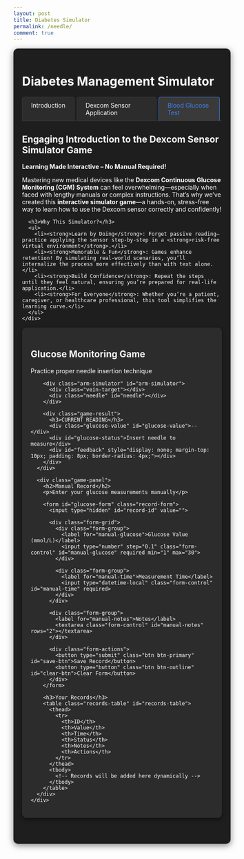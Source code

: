 ```yaml
---
layout: post
title: Diabetes Simulator
permalink: /needle/
comment: true
---
```

<style>
  /* 原有样式保持不变 */
  .container {
    max-width: 1200px;
    margin: 0 auto;
    padding: 20px;
    background-color: #1e1e1e;
    color: #ffffff;
    border-radius: 10px;
    box-shadow: 0 4px 15px rgba(0, 0, 0, 0.5);
  }
  
  /* 新增样式 - Dexcom 模拟器部分 */
  .simulator-tabs {
    display: flex;
    margin-bottom: 20px;
    border-bottom: 1px solid #3a3a3a;
  }
  
  .simulator-tab {
    padding: 10px 20px;
    cursor: pointer;
    background: #2c2c2c;
    border: 1px solid #3a3a3a;
    border-bottom: none;
    border-radius: 5px 5px 0 0;
    margin-right: 5px;
  }
  
  .simulator-tab.active {
    background: #3a3a3a;
    border-color: #3b82f6;
    color: #3b82f6;
  }
  
  .simulator-content {
    display: none;
  }
  
  .simulator-content.active {
    display: block;
  }
  
  /* Dexcom 模拟器特定样式 */
  .step-indicator {
    display: flex;
    justify-content: space-between;
    margin-bottom: 30px;
    counter-reset: step;
  }
  
  .step {
    flex: 1;
    text-align: center;
    position: relative;
    counter-increment: step;
    font-size: 14px;
    color: #e2e8f0;
  }
  
  .step::before {
    content: counter(step);
    width: 28px;
    height: 28px;
    background: #3a3a3a;
    border-radius: 50%;
    display: flex;
    align-items: center;
    justify-content: center;
    margin: 0 auto 8px;
    font-size: 14px;
  }
  
  .step.active::before {
    background: #3b82f6;
    color: white;
  }
  
  .step.completed::before {
    background: #10b981;
    color: white;
  }

  .dexcom-arm-area {
    position: relative;
    height: 400px;
    background-color: #3a3a3a;
    margin-bottom: 30px;
    border-radius: 15px;
    overflow: hidden;
    border: 2px solid #ffffff;
  }

  .target-zone {
    position: absolute;
    width: 80px;
    height: 120px;
    left: 50%;
    top: 50%;
    transform: translate(-50%, -50%);
    border: 2px dashed rgba(58, 134, 255, 0.7);
    border-radius: 10px;
    pointer-events: none;
  }

  .equipment-panel {
    background: #2c2c2c;
    border-radius: 10px;
    padding: 15px;
    margin-bottom: 20px;
    box-shadow: 0 2px 10px rgba(0,0,0,0.1);
  }

  .equipment-items {
    display: flex;
    gap: 12px;
    flex-wrap: wrap;
  }

  .equipment-item {
    padding: 10px 15px;
    background: #3a3a3a;
    border-radius: 8px;
    cursor: grab;
    border: 2px dashed #4a5568;
    font-size: 14px;
    display: flex;
    align-items: center;
    gap: 8px;
    transition: all 0.2s;
    color: white;
  }

  .equipment-item:hover {
    background: #4a5568;
  }

  .equipment-item.dragging {
    opacity: 0.6;
    background: #4a5568;
  }

  .equipment-icon {
    width: 20px;
    height: 20px;
    stroke: white;
  }

  .sticker {
    position: absolute;
    background-size: contain;
    background-repeat: no-repeat;
    pointer-events: none;
    z-index: 10;
  }

  .instructions {
    background: #2c2c2c;
    border-radius: 10px;
    padding: 20px;
    margin: 20px 0;
    box-shadow: 0 2px 10px rgba(0,0,0,0.1);
  }

  .instruction-step {
    margin-bottom: 15px;
    padding-left: 25px;
    position: relative;
    color: #e2e8f0;
  }

  .instruction-step::before {
    content: "•";
    position: absolute;
    left: 10px;
    color: #3b82f6;
    font-weight: bold;
  }

  /* 原有样式保持不变 */
  .game-section {
    display: flex;
    gap: 20px;
    margin-bottom: 40px;
    flex-wrap: wrap;
  }
  
  .game-panel {
    flex: 1;
    background: #2c2c2c;
    border-radius: 10px;
    padding: 20px;
    box-shadow: 0 4px 10px rgba(0, 0, 0, 0.5);
    color: #ffffff;
  }
  
  .arm-simulator {
    position: relative;
    width: 100%;
    height: 300px;
    background-color: #3a3a3a;
    border-radius: 10px;
    margin-bottom: 20px;
    overflow: hidden;
    touch-action: none;
    border: 2px solid #ffffff;
  }
  
  .vein-target {
    position: absolute;
    width: 15px;
    height: 80px;
    background-color: #3a86ff;
    left: 50%;
    top: 50%;
    transform: translate(-50%, -50%);
    border-radius: 8px;
    box-shadow: 0 0 10px rgba(58, 134, 255, 0.6);
  }
  
  .needle {
    position: absolute;
    width: 20px;
    height: 100px;
    background: linear-gradient(to bottom, #e63946, #ff758f);
    cursor: grab;
    top: 20px;
    left: 50%;
    transform: translateX(-50%);
    border-radius: 0 0 8px 8px;
    z-index: 10;
    box-shadow: 0 4px 10px rgba(0, 0, 0, 0.2);
    transition: transform 0.1s;
    touch-action: none;
  }
  
  .game-result {
    text-align: center;
    margin: 20px 0;
    color: #ffffff;
  }
  
  .glucose-value {
    font-size: 2.5rem;
    font-weight: bold;
    color: #3b82f6;
    margin: 10px 0;
  }
  
  .status-normal { color: #10b981; }
  .status-high { color: #f59e0b; }
  .status-low { color: #ef4444; }
  
  .record-form {
    background: #2c2c2c;
    border-radius: 10px;
    padding: 20px;
    box-shadow: 0 4px 10px rgba(0, 0, 0, 0.5);
    margin-bottom: 30px;
    color: #ffffff;
  }
  
  .form-grid {
    display: grid;
    grid-template-columns: 1fr 1fr;
    gap: 15px;
    margin-bottom: 15px;
  }
  
  .form-group {
    margin-bottom: 15px;
  }
  
  .form-group label {
    display: block;
    margin-bottom: 5px;
    font-weight: 500;
  }
  
  .form-control {
    width: 100%;
    padding: 8px;
    border: 1px solid #4a5568;
    border-radius: 6px;
    font-size: 14px;
    background-color: #3a3a3a;
    color: #ffffff;
  }
  
  .form-actions {
    display: flex;
    gap: 10px;
    margin-top: 20px;
  }
  
  .btn {
    padding: 8px 16px;
    border-radius: 6px;
    font-weight: 500;
    cursor: pointer;
    transition: all 0.2s;
  }
  
  .btn-primary {
    background: #3b82f6;
    color: white;
    border: none;
  }
  
  .btn-outline {
    background: #2c2c2c;
    border: 1px solid #e2e8f0;
    color: #ffffff;
  }
  
  .records-table {
    width: 100%;
    border-collapse: collapse;
    margin-top: 20px;
    font-size: 14px;
    background: #2c2c2c;
    border-radius: 10px;
    overflow: hidden;
    box-shadow: 0 4px 10px rgba(0, 0, 0, 0.5);
    color: #ffffff;
  }
  
  .records-table th {
    background: #3a3a3a;
    padding: 12px 15px;
    text-align: left;
    border-bottom: 1px solid #4a5568;
    font-weight: 600;
  }
  
  .records-table td {
    padding: 12px 15px;
    border-bottom: 1px solid #4a5568;
  }
  
  .table-actions {
    display: flex;
    gap: 8px;
  }
  
  .action-btn {
    padding: 4px 8px;
    border-radius: 4px;
    font-size: 12px;
    cursor: pointer;
    border: none;
  }
  
  .edit-btn {
    background: #e0f2fe;
    color: #0369a1;
  }
  
  .delete-btn {
    background: #fee2e2;
    color: #b91c1c;
  }
  
  .feedback {
    position: fixed;
    bottom: 20px;
    left: 50%;
    transform: translateX(-50%);
    padding: 10px 20px;
    border-radius: 5px;
    color: white;
    z-index: 1000;
    display: none;
  }
  
  .feedback-success {
    background-color: #10b981;
  }
  
  .feedback-error {
    background-color: #ef4444;
  }
</style>

<div class="container">
  <h1>Diabetes Management Simulator</h1>
  
  <!-- 新增标签导航 -->
  <div class="simulator-tabs">
    <div class="simulator-tab" data-tab="introduction">Introduction</div>
    <div class="simulator-tab" data-tab="dexcom-sensor">Dexcom Sensor Application</div>
    <div class="simulator-tab active" data-tab="blood-test">Blood Glucose Test</div>
  </div>
  
  <!-- Introduction 内容 -->
  <div class="simulator-content active" id="introduction">
    <div class="introduction-bar">
      <h2>Engaging Introduction to the Dexcom Sensor Simulator Game</h2>
      <p><strong>Learning Made Interactive – No Manual Required!</strong></p>
      <p>Mastering new medical devices like the <strong>Dexcom Continuous Glucose Monitoring (CGM) System</strong> can feel overwhelming—especially when faced with lengthy manuals or complex instructions. That’s why we’ve created this <strong>interactive simulator game</strong>—a hands-on, stress-free way to learn how to use the Dexcom sensor correctly and confidently!</p>
      
      <h3>Why This Simulator?</h3>
      <ul>
        <li><strong>Learn by Doing</strong>: Forget passive reading—practice applying the sensor step-by-step in a <strong>risk-free virtual environment</strong>.</li>
        <li><strong>Memorable & Fun</strong>: Games enhance retention! By simulating real-world scenarios, you’ll internalize the process more effectively than with text alone.</li>
        <li><strong>Build Confidence</strong>: Repeat the steps until they feel natural, ensuring you’re prepared for real-life application.</li>
        <li><strong>For Everyone</strong>: Whether you’re a patient, caregiver, or healthcare professional, this tool simplifies the learning curve.</li>
      </ul>
    </div>
  </div>
  
  <!-- 血糖测试模拟器 (原有内容) -->
  <div class="simulator-content active" id="blood-test">
    <div class="game-section">
      <div class="game-panel">
        <h2>Glucose Monitoring Game</h2>
        <p>Practice proper needle insertion technique</p>
        
        <div class="arm-simulator" id="arm-simulator">
          <div class="vein-target"></div>
          <div class="needle" id="needle"></div>
        </div>
        
        <div class="game-result">
          <h3>CURRENT READING</h3>
          <div class="glucose-value" id="glucose-value">--</div>
          <div id="glucose-status">Insert needle to measure</div>
          <div id="feedback" style="display: none; margin-top: 10px; padding: 8px; border-radius: 4px;"></div>
        </div>
      </div>
      
      <div class="game-panel">
        <h2>Manual Record</h2>
        <p>Enter your glucose measurements manually</p>
        
        <form id="glucose-form" class="record-form">
          <input type="hidden" id="record-id" value="">
          
          <div class="form-grid">
            <div class="form-group">
              <label for="manual-glucose">Glucose Value (mmol/L)</label>
              <input type="number" step="0.1" class="form-control" id="manual-glucose" required min="1" max="30">
            </div>
            
            <div class="form-group">
              <label for="manual-time">Measurement Time</label>
              <input type="datetime-local" class="form-control" id="manual-time" required>
            </div>
          </div>
          
          <div class="form-group">
            <label for="manual-notes">Notes</label>
            <textarea class="form-control" id="manual-notes" rows="2"></textarea>
          </div>
          
          <div class="form-actions">
            <button type="submit" class="btn btn-primary" id="save-btn">Save Record</button>
            <button type="button" class="btn btn-outline" id="clear-btn">Clear Form</button>
          </div>
        </form>
        
        <h3>Your Records</h3>
        <table class="records-table" id="records-table">
          <thead>
            <tr>
              <th>ID</th>
              <th>Value</th>
              <th>Time</th>
              <th>Status</th>
              <th>Notes</th>
              <th>Actions</th>
            </tr>
          </thead>
          <tbody>
            <!-- Records will be added here dynamically -->
          </tbody>
        </table>
      </div>
    </div>
  </div>
  
  <!-- Dexcom 传感器模拟器 (新增内容) -->
  <div class="simulator-content" id="dexcom-sensor">
    <h2>Dexcom Sensor Application Simulator</h2>
    
    <div class="step-indicator">
      <div class="step active" id="step1">Prepare</div>
      <div class="step" id="step2">Clean</div>
      <div class="step" id="step3">Apply Sensor</div>
      <div class="step" id="step4">Insert Needle</div>
      <div class="step" id="step5">Complete</div>
    </div>

    <div class="instructions">
      <h3>Proper Skin Preparation Steps:</h3>
      <div class="instruction-step">Wash the area with warm water and soap, then dry thoroughly.</div>
      <div class="instruction-step">Use an alcohol wipe to clean the application site and let it dry completely.</div>
      <div class="instruction-step">Optional: Apply skin barrier film (like Skin Tac) if needed.</div>
      <div class="instruction-step">Shave any hair if necessary for better adhesion.</div>
      <div class="instruction-step">Optional: Warm the skin slightly in cold environments.</div>
    </div>

    <div class="equipment-panel">
      <h3>Equipment</h3>
      <div class="equipment-items">
        <div class="equipment-item" draggable="true" data-type="alcohol-wipe">
          <svg class="equipment-icon" viewBox="0 0 24 24" fill="none" stroke="currentColor" stroke-width="2">
            <rect x="3" y="3" width="18" height="18" rx="2" ry="2"></rect>
            <line x1="9" y1="9" x2="15" y2="15"></line>
            <line x1="15" y1="9" x2="9" y2="15"></line>
          </svg>
          Alcohol Wipe
        </div>
        <div class="equipment-item" draggable="true" data-type="sensor">
          <svg class="equipment-icon" viewBox="0 0 24 24" fill="none" stroke="currentColor" stroke-width="2">
            <rect x="2" y="2" width="20" height="20" rx="2.18" ry="2.18"></rect>
            <line x1="7" y1="2" x2="7" y2="22"></line>
            <line x1="17" y1="2" x2="17" y2="22"></line>
          </svg>
          Dexcom Sensor
        </div>
        <div class="equipment-item" draggable="true" data-type="applicator">
          <svg class="equipment-icon" viewBox="0 0 24 24" fill="none" stroke="currentColor" stroke-width="2">
            <path d="M12 22s8-4 8-10V5l-8-3-8 3v7c0 6 8 10 8 10z"></path>
            <line x1="12" y1="5" x2="12" y2="22"></line>
            <line x1="8" y1="9" x2="16" y2="9"></line>
          </svg>
          Applicator
        </div>
      </div>
    </div>

    <div class="dexcom-arm-area" id="dexcom-arm-area">
      <div class="target-zone"></div>
      <!-- Stickers will be placed here dynamically -->
    </div>

    <div class="glucose-display" id="dexcom-glucose-display" style="display: none;">
      <h3>Current Glucose Reading</h3>
      <div class="glucose-value" id="dexcom-glucose-value">--</div>
      <div id="dexcom-glucose-status">Sensor warming up...</div>
      <div id="dexcom-glucose-trend" style="margin-top: 10px;"></div>
    </div>

    <table class="records-table" id="dexcom-data-table">
      <thead>
        <tr>
          <th>Time</th>
          <th>Glucose</th>
          <th>Status</th>
          <th>Trend</th>
        </tr>
      </thead>
      <tbody>
        <!-- Data will be inserted here -->
      </tbody>
    </table>
  </div>
</div>

<script type="module">
    import { pythonURI, fetchOptions } from '{{site.baseurl}}/assets/js/api/config.js';
    const API_BASE_URL = pythonURI + '/glucose';

    // ==================== 标签切换逻辑 ====================
    document.querySelectorAll('.simulator-tab').forEach(tab => {
      tab.addEventListener('click', () => {
        // 更新标签状态
        document.querySelectorAll('.simulator-tab').forEach(t => t.classList.remove('active'));
        tab.classList.add('active');
        
        // 更新内容显示
        const tabId = tab.dataset.tab;
        document.querySelectorAll('.simulator-content').forEach(content => {
          content.classList.remove('active');
        });
        document.getElementById(tabId).classList.add('active');
      });
    });

    // ==================== 血糖测试游戏逻辑 ====================
    const needle = document.getElementById('needle');
    const vein = document.querySelector('.vein-target');
    const armSimulator = document.getElementById('arm-simulator');
    const feedback = document.getElementById('feedback');
    const glucoseValue = document.getElementById('glucose-value');
    const glucoseStatus = document.getElementById('glucose-status');
    
    let isDragging = false;
    let offsetX, offsetY;
    
    needle.addEventListener('mousedown', startDrag);
    needle.addEventListener('touchstart', startDrag);
    
    document.addEventListener('mousemove', drag);
    document.addEventListener('touchmove', drag);
    
    document.addEventListener('mouseup', endDrag);
    document.addEventListener('touchend', endDrag);
    
    function startDrag(e) {
        isDragging = true;
        const rect = needle.getBoundingClientRect();
        
        if (e.type === 'mousedown') {
            offsetX = e.clientX - rect.left;
            offsetY = e.clientY - rect.top;
        } else if (e.type === 'touchstart') {
            e.preventDefault();
            offsetX = e.touches[0].clientX - rect.left;
            offsetY = e.touches[0].clientY - rect.top;
        }
        
        needle.style.cursor = 'grabbing';
        needle.style.opacity = '0.8';
    }
    
    function drag(e) {
        if (!isDragging) return;
        
        e.preventDefault();
        const armRect = armSimulator.getBoundingClientRect();
        let clientX, clientY;
        
        if (e.type === 'mousemove') {
            clientX = e.clientX;
            clientY = e.clientY;
        } else if (e.type === 'touchmove') {
            clientX = e.touches[0].clientX;
            clientY = e.touches[0].clientY;
        }
        
        let newLeft = clientX - armRect.left - offsetX;
        let newTop = clientY - armRect.top - offsetY;
        
        newLeft = Math.max(0, Math.min(newLeft, armRect.width - needle.offsetWidth));
        newTop = Math.max(0, Math.min(newTop, armRect.height - needle.offsetHeight));
        
        needle.style.left = `${newLeft}px`;
        needle.style.top = `${newTop}px`;
    }
    
    function endDrag(e) {
        if (!isDragging) return;
        isDragging = false;
        needle.style.cursor = 'grab';
        needle.style.opacity = '1';
        
        if (isColliding(needle.getBoundingClientRect(), vein.getBoundingClientRect())) {
            handleSuccess();
        } else {
            handleError();
        }
    }
    
    function isColliding(rect1, rect2) {
        const center1 = {
            x: rect1.left + rect1.width / 2,
            y: rect1.top + rect1.height / 2
        };
        
        const center2 = {
            x: rect2.left + rect2.width / 2,
            y: rect2.top + rect2.height / 2
        };
        
        return (
            Math.abs(center1.x - center2.x) < rect2.width / 2 &&
            Math.abs(center1.y - center2.y) < rect2.height / 2
        );
    }
    
    function handleSuccess() {
        const glucose = generateGlucoseReading();
        const status = getGlucoseStatus(glucose);
        
        glucoseValue.textContent = `${glucose} mmol/L`;
        glucoseStatus.textContent = status;
        glucoseStatus.className = `status-${status.toLowerCase()}`;
        
        showFeedback('Measurement successful!', 'success');
    }
    
    function handleError() {
        showFeedback('Please aim for the blue vein area', 'error');
    }
    
    function generateGlucoseReading() {
        if (Math.random() < 0.7) {
            return (4 + Math.random() * 3.8).toFixed(1);
        } else {
            return Math.random() < 0.5 
                ? (2 + Math.random() * 2).toFixed(1)
                : (7.8 + Math.random() * 5).toFixed(1);
        }
    }
    
    function getGlucoseStatus(glucose) {
        glucose = parseFloat(glucose);
        if (glucose < 4) return 'Low';
        if (glucose > 7.8) return 'High';
        return 'Normal';
    }

    // ==================== Dexcom 传感器模拟器逻辑 ====================
    const dexcomArmArea = document.getElementById('dexcom-arm-area');
    const dexcomSteps = document.querySelectorAll('.step');
    const dexcomGlucoseDisplay = document.getElementById('dexcom-glucose-display');
    const dexcomGlucoseValue = document.getElementById('dexcom-glucose-value');
    const dexcomGlucoseStatus = document.getElementById('dexcom-glucose-status');
    const dexcomGlucoseTrend = document.getElementById('dexcom-glucose-trend');
    const dexcomDataTable = document.getElementById('dexcom-data-table').querySelector('tbody');
    
    let currentStep = 1;
    let dexcomGlucoseReadings = [];
    
    // Initialize drag and drop for Dexcom simulator
    document.querySelectorAll('.equipment-item').forEach(item => {
      item.addEventListener('dragstart', (e) => {
        e.dataTransfer.setData('type', item.dataset.type);
        item.classList.add('dragging');
      });
      
      item.addEventListener('dragend', () => {
        item.classList.remove('dragging');
      });
    });

    dexcomArmArea.addEventListener('dragover', (e) => {
      e.preventDefault();
    });

    dexcomArmArea.addEventListener('drop', (e) => {
      e.preventDefault();
      const type = e.dataTransfer.getData('type');
      const rect = dexcomArmArea.getBoundingClientRect();
      const x = e.clientX - rect.left;
      const y = e.clientY - rect.top;
      
      // Check if dropped in target zone
      const targetZone = document.querySelector('.target-zone');
      const targetRect = targetZone.getBoundingClientRect();
      const isInTarget = x > targetRect.left - rect.left && 
                        x < targetRect.right - rect.left && 
                        y > targetRect.top - rect.top && 
                        y < targetRect.bottom - rect.top;
      
      if (!isInTarget) {
        showFeedback('Please drop in the target zone', 'error');
        return;
      }
      
      switch(currentStep) {
        case 1:
          if (type === 'alcohol-wipe') {
            applySticker('alcohol-wipe', x, y);
            updateDexcomStep(2);
          }
          break;
        case 2:
          if (type === 'sensor') {
            applySticker('sensor', x, y);
            updateDexcomStep(3);
          }
          break;
        case 3:
          if (type === 'applicator') {
            applySticker('applicator', x, y);
            completeDexcomApplication(x, y);
            updateDexcomStep(4);
          }
          break;
        default:
          showFeedback('Please complete the current step first', 'error');
      }
    });

    function applySticker(type, x, y) {
      // Remove any existing sticker of this type
      document.querySelectorAll(`.${type}-sticker`).forEach(el => el.remove());
      
      const sticker = document.createElement('div');
      sticker.className = `sticker ${type}-sticker`;
      sticker.style.left = `${x - (type === 'applicator' ? 20 : 30)}px`;
      sticker.style.top = `${y - (type === 'applicator' ? 40 : 30)}px`;
      dexcomArmArea.appendChild(sticker);
      
      showFeedback(`${type.replace('-', ' ')} applied successfully!`, 'success');
    }

    function completeDexcomApplication(x, y) {
      // Show needle insertion
      const needle = document.createElement('div');
      needle.className = 'sticker';
      needle.style.left = `${x - 2}px`;
      needle.style.top = `${y}px`;
      needle.style.width = '4px';
      needle.style.height = '20px';
      needle.style.background = '#e63946';
      needle.style.borderRadius = '2px';
      dexcomArmArea.appendChild(needle);
      
      showFeedback('Sensor application complete! Starting warm-up...', 'success');
      
      // Simulate warm-up period
      setTimeout(() => {
        updateDexcomStep(5);
        dexcomGlucoseDisplay.style.display = 'block';
        startDexcomGlucoseMonitoring();
      }, 3000);
    }

    function startDexcomGlucoseMonitoring() {
      // Generate initial reading
      updateDexcomGlucoseReading();
      
      // Update every 30 seconds (simulated)
      setInterval(updateDexcomGlucoseReading, 30000);
    }

    function updateDexcomGlucoseReading() {
      const glucose = generateGlucoseReading();
      const status = getGlucoseStatus(glucose);
      const trend = getGlucoseTrend();
      
      // Update display
      dexcomGlucoseValue.textContent = glucose;
      dexcomGlucoseStatus.textContent = status;
      dexcomGlucoseStatus.className = `status-${status.toLowerCase()}`;
      dexcomGlucoseTrend.textContent = `Trend: ${trend}`;
      
      // Add to records
      const reading = {
        time: new Date().toLocaleTimeString(),
        glucose: glucose,
        status: status,
        trend: trend
      };
      
      dexcomGlucoseReadings.unshift(reading);
      updateDexcomDataTable();
    }

    function getGlucoseTrend() {
      const trends = ['↑↑ Rapidly Rising', '↑ Rising', '→ Steady', '↓ Falling', '↓↓ Rapidly Falling'];
      return trends[Math.floor(Math.random() * trends.length)];
    }

    function updateDexcomDataTable() {
      dexcomDataTable.innerHTML = '';
      
      dexcomGlucoseReadings.slice(0, 10).forEach(reading => {
        const row = dexcomDataTable.insertRow();
        row.innerHTML = `
          <td>${reading.time}</td>
          <td>${reading.glucose} mmol/L</td>
          <td class="status-${reading.status.toLowerCase()}">${reading.status}</td>
          <td>${reading.trend}</td>
        `;
      });
    }

    function updateDexcomStep(step) {
      dexcomSteps[currentStep-1].classList.remove('active');
      dexcomSteps[currentStep-1].classList.add('completed');
      
      currentStep = step;
      dexcomSteps[currentStep-1].classList.add('active');
    }

    // ==================== 通用函数 ====================
    function showFeedback(message, type) {
      const feedback = document.createElement('div');
      feedback.textContent = message;
      feedback.className = `feedback feedback-${type}`;
      document.body.appendChild(feedback);
      feedback.style.display = 'block';
      
      setTimeout(() => {
        feedback.remove();
      }, 3000);
    }

    // ==================== CRUD 操作 ====================
    window.fetchGlucoseRecords = async function() {
        try {
            const response = await fetch(`${API_BASE_URL}/`, {
                ...fetchOptions,
                headers: {
                    ...fetchOptions.headers,
                    'Authorization': `Bearer ${localStorage.getItem('token') || ''}`
                }
            });
            
            if (!response.ok) {
                throw new Error('Failed to fetch records: ' + response.statusText);
            }
            
            const records = await response.json();
            displayRecords(records);
        } catch (error) {
            console.error('Error fetching records:', error);
            showFeedback('Error fetching records.', 'error');
        }
    }

    window.createGlucoseRecord = async function(recordData) {
        try {
            const response = await fetch(`${API_BASE_URL}/`, {
                method: 'POST',
                ...fetchOptions,
                headers: {
                    ...fetchOptions.headers,
                    'Authorization': `Bearer ${localStorage.getItem('token') || ''}`
                },
                body: JSON.stringify(recordData)
            });
            
            if (!response.ok) {
                throw new Error('Failed to create record: ' + response.statusText);
            }
            
            return await response.json();
        } catch (error) {
            console.error('Error creating record:', error);
            throw error;
        }
    }

    window.updateGlucoseRecord = async function(id, recordData) {
        try {
            const response = await fetch(`${API_BASE_URL}/${id}`, {
                method: 'PUT',
                ...fetchOptions,
                headers: {
                    ...fetchOptions.headers,
                    'Authorization': `Bearer ${localStorage.getItem('token') || ''}`
                },
                body: JSON.stringify(recordData)
            });
            
            if (!response.ok) {
                throw new Error('Failed to update record: ' + response.statusText);
            }
            
            return await response.json();
        } catch (error) {
            console.error('Error updating record:', error);
            throw error;
        }
    }

    window.deleteGlucoseRecord = async function(id) {
        try {
            const response = await fetch(`${API_BASE_URL}/${id}`, {
                method: 'DELETE',
                ...fetchOptions,
                headers: {
                    ...fetchOptions.headers,
                    'Authorization': `Bearer ${localStorage.getItem('token') || ''}`
                }
            });
            
            if (!response.ok) {
                throw new Error('Failed to delete record: ' + response.statusText);
            }
            
            return await response.json();
        } catch (error) {
            console.error('Error deleting record:', error);
            throw error;
        }
    }

    // ==================== UI 操作 ====================
    let currentEditId = null;
    const form = document.getElementById('glucose-form');
    const recordIdInput = document.getElementById('record-id');
    const glucoseInput = document.getElementById('manual-glucose');
    const timeInput = document.getElementById('manual-time');
    const notesInput = document.getElementById('manual-notes');
    const saveBtn = document.getElementById('save-btn');
    const clearBtn = document.getElementById('clear-btn');
    const recordsTable = document.getElementById('records-table').querySelector('tbody');

    // 初始化
    window.fetchGlucoseRecords();
    timeInput.value = new Date().toISOString().slice(0, 16);

    // 显示记录
    function displayRecords(records) {
        recordsTable.innerHTML = '';
        
        const sortedRecords = [...records].sort((a, b) => new Date(b.time) - new Date(a.time));
        
        sortedRecords.forEach(record => {
            const row = recordsTable.insertRow();
            
            row.innerHTML = `
                <td>${record.id.slice(-4)}</td>
                <td>${record.value} mmol/L</td>
                <td>${formatDateTime(record.time)}</td>
                <td><span class="status-${record.status.toLowerCase()}">${record.status}</span></td>
                <td>${record.notes || '-'}</td>
                <td class="table-actions">
                    <button class="action-btn edit-btn" data-id="${record.id}">Edit</button>
                    <button class="action-btn delete-btn" data-id="${record.id}">Delete</button>
                </td>
            `;
        });
        
        // 添加事件监听器
        document.querySelectorAll('.edit-btn').forEach(btn => {
            btn.addEventListener('click', () => editRecordHandler(btn.dataset.id));
        });
        
        document.querySelectorAll('.delete-btn').forEach(btn => {
            btn.addEventListener('click', () => deleteRecordHandler(btn.dataset.id));
        });
    }

    // 格式化日期时间
    function formatDateTime(datetimeStr) {
        if (!datetimeStr) return '-';
        const dt = new Date(datetimeStr);
        return dt.toLocaleString();
    }

    // 编辑记录处理
    async function editRecordHandler(id) {
        try {
            const response = await fetch(`${API_BASE_URL}/${id}`, {
                ...fetchOptions,
                headers: {
                    ...fetchOptions.headers,
                    'Authorization': `Bearer ${localStorage.getItem('token') || ''}`
                }
            });
            
            if (!response.ok) {
                throw new Error('Failed to fetch record');
            }
            
            const record = await response.json();
            
            currentEditId = record.id;
            recordIdInput.value = record.id;
            glucoseInput.value = record.value;
            timeInput.value = record.time.slice(0, 16);
            notesInput.value = record.notes || '';
            saveBtn.textContent = 'Update Record';
            
            form.scrollIntoView({ behavior: 'smooth' });
        } catch (error) {
            console.error('Error fetching record:', error);
            showFeedback('Failed to load record for editing.', 'error');
        }
    }

    // 删除记录处理
    async function deleteRecordHandler(id) {
        if (confirm('Are you sure you want to delete this record?')) {
            try {
                await window.deleteGlucoseRecord(id);
                await window.fetchGlucoseRecords();
            } catch (error) {
                console.error('Error deleting record:', error);
                showFeedback('Failed to delete record.', 'error');
            }
        }
    }

    // 表单提交
    form.addEventListener('submit', async (e) => {
        e.preventDefault();
        
        const recordData = {
            value: parseFloat(glucoseInput.value),
            time: timeInput.value,
            notes: notesInput.value
        };
        
        try {
            if (currentEditId) {
                await window.updateGlucoseRecord(currentEditId, recordData);
            } else {
                await window.createGlucoseRecord(recordData);
            }
            await window.fetchGlucoseRecords();
            resetForm();
        } catch (error) {
            console.error('Error saving record:', error);
            showFeedback('Failed to save record. Please try again.', 'error');
        }
    });

    // 清除表单
    function resetForm() {
        currentEditId = null;
        form.reset();
        saveBtn.textContent = 'Save Record';
        timeInput.value = new Date().toISOString().slice(0, 16);
    }

    clearBtn.addEventListener('click', resetForm);
</script>
